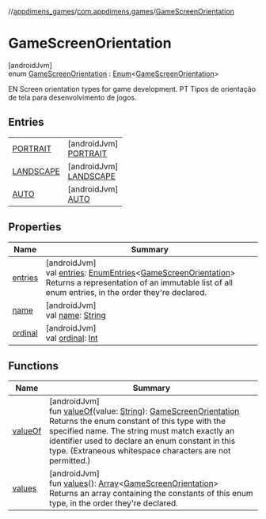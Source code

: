 //[appdimens_games](../../../index.md)/[com.appdimens.games](../index.md)/[GameScreenOrientation](index.md)

# GameScreenOrientation

[androidJvm]\
enum [GameScreenOrientation](index.md) : [Enum](https://kotlinlang.org/api/core/kotlin-stdlib/kotlin/-enum/index.html)&lt;[GameScreenOrientation](index.md)&gt; 

EN Screen orientation types for game development. PT Tipos de orientação de tela para desenvolvimento de jogos.

## Entries

| | |
|---|---|
| [PORTRAIT](-p-o-r-t-r-a-i-t/index.md) | [androidJvm]<br>[PORTRAIT](-p-o-r-t-r-a-i-t/index.md) |
| [LANDSCAPE](-l-a-n-d-s-c-a-p-e/index.md) | [androidJvm]<br>[LANDSCAPE](-l-a-n-d-s-c-a-p-e/index.md) |
| [AUTO](-a-u-t-o/index.md) | [androidJvm]<br>[AUTO](-a-u-t-o/index.md) |

## Properties

| Name | Summary |
|---|---|
| [entries](entries.md) | [androidJvm]<br>val [entries](entries.md): [EnumEntries](https://kotlinlang.org/api/core/kotlin-stdlib/kotlin.enums/-enum-entries/index.html)&lt;[GameScreenOrientation](index.md)&gt;<br>Returns a representation of an immutable list of all enum entries, in the order they're declared. |
| [name](../-game-viewport-mode/-c-r-o-p/index.md#-372974862%2FProperties%2F-188932584) | [androidJvm]<br>val [name](../-game-viewport-mode/-c-r-o-p/index.md#-372974862%2FProperties%2F-188932584): [String](https://kotlinlang.org/api/core/kotlin-stdlib/kotlin/-string/index.html) |
| [ordinal](../-game-viewport-mode/-c-r-o-p/index.md#-739389684%2FProperties%2F-188932584) | [androidJvm]<br>val [ordinal](../-game-viewport-mode/-c-r-o-p/index.md#-739389684%2FProperties%2F-188932584): [Int](https://kotlinlang.org/api/core/kotlin-stdlib/kotlin/-int/index.html) |

## Functions

| Name | Summary |
|---|---|
| [valueOf](value-of.md) | [androidJvm]<br>fun [valueOf](value-of.md)(value: [String](https://kotlinlang.org/api/core/kotlin-stdlib/kotlin/-string/index.html)): [GameScreenOrientation](index.md)<br>Returns the enum constant of this type with the specified name. The string must match exactly an identifier used to declare an enum constant in this type. (Extraneous whitespace characters are not permitted.) |
| [values](values.md) | [androidJvm]<br>fun [values](values.md)(): [Array](https://kotlinlang.org/api/core/kotlin-stdlib/kotlin/-array/index.html)&lt;[GameScreenOrientation](index.md)&gt;<br>Returns an array containing the constants of this enum type, in the order they're declared. |